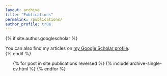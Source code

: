 ```yaml
---
layout: archive
title: "Publications"
permalink: /publications/
author_profile: true
---
```


{% if site.author.googlescholar %}
  <div class="wordwrap">You can also find my articles on <a href="{{site.author.googlescholar}}">my Google Scholar profile</a>.</div>
{% endif %}

<!--{% include base_path %}
<p> Journal Articles </p>
{% for post in site.publications reversed %}
  {% include archive-single.html %}
{% endfor %}--->

 <ul>{% for post in site.publications reversed %}
    {% include archive-single-cv.html %}
  {% endfor %}</ul>